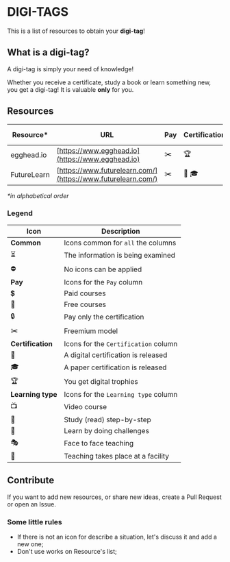 # DIGI-TAGS

This is a list of resources to obtain your **digi-tag**!

## What is a digi-tag?

A digi-tag is simply your need of knowledge!

Whether you receive a certificate, study a book or learn something new, you get a digi-tag!
It is valuable **only** for you.

## Resources


| Resource* | URL | Pay  | Certification | Learning type |
| --------- | --- | ---- | ------------- | ------------- |
| egghead.io  | [https://www.egghead.io](https://www.egghead.io)             | :scissors: | :trophy:                | :tv: :walking:
| FutureLearn | [https://www.futurelearn.com/](https://www.futurelearn.com/) | :scissors: | :scroll: :mortar_board: | :tv: :walking:

_*in alphabetical order_


### Legend

| Icon                     | Description                             |
| ------------------------ | --------------------------------------- |
| **Common**               | Icons common for `all` the columns      |
| :hourglass_flowing_sand: | The information is being examined       |
| :no_entry:               | No icons can be applied                 |
| **Pay**                  | Icons for the `Pay` column              |
| :heavy_dollar_sign:      | Paid courses                            |
| :gift:                   | Free courses                            |
| :lock:                   | Pay only the certification              |
| :scissors:               | Freemium model                          |
| **Certification**        | Icons for the `Certification` column    |
| :scroll:                 | A digital certification is released     |
| :mortar_board:           | A paper certification is released       |
| :trophy:                 | You get digital trophies                |
| **Learning type**        | Icons for the `Learning type` column    |
| :tv:                     | Video course                            |
| :walking:                | Study (read) step-by-step               | 
| :space_invader:          | Learn by doing challenges               |
| :performing_arts:        | Face to face teaching                   |
| :school:                 | Teaching takes place at a facility      |

## Contribute

If you want to add new resources, or share new ideas, create a Pull Request or open an Issue.

### Some little rules

+ If there is not an icon for describe a situation, let's discuss it and add a new one;
+ Don't use works on Resource's list;


